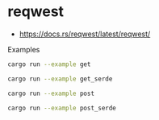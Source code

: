 # reqwest

- https://docs.rs/reqwest/latest/reqwest/

Examples

```sh
cargo run --example get

cargo run --example get_serde

cargo run --example post

cargo run --example post_serde
```